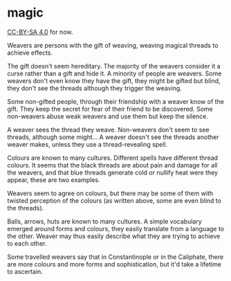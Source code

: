 
# magic

[CC-BY-SA 4.0](https://creativecommons.org/licenses/by-sa/4.0/legalcode) for now.

Weavers are persons with the gift of weaving, weaving magical threads to achieve effects.

The gift doesn't seem hereditary. The majority of the weavers consider it a curse rather than a gift and hide it. A minority of people are weavers. Some weavers don't even know they have the gift, they might be gifted but blind, they don't see the threads although they trigger the weaving.

Some non-gifted people, through their friendship with a weaver know of the gift. They keep the secret for fear of their friend to be discovered. Some non-weavers abuse weak weavers and use them but keep the silence.

A weaver sees the thread they weave. Non-weavers don't seem to see threads, although some might... A weaver doesn't see the threads another weaver makes, unless they use a thread-revealing spell.

Colours are known to many cultures. Different spells have different thread colours. It seems that the black threads are about pain and damage for all the weavers, and that blue threads generate cold or nullify heat were they appear, these are two examples.

Weavers seem to agree on colours, but there may be some of them with twisted perception of the colours (as written above, some are even blind to the threads).

Balls, arrows, huts are known to many cultures. A simple vocabulary emerged around forms and colours, they easily translate from a language to the other. Weaver may thus easily describe what they are trying to achieve to each other.

Some travelled weavers say that in Constantinople or in the Caliphate, there are more colours and more forms and sophistication, but it'd take a lifetime to ascertain.


